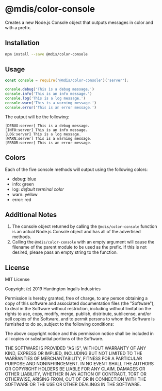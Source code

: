 # @mdis/color-console

Creates a new Node.js Console object that outputs messages in color and with a prefix.

## Installation

```bash
npm install --save @mdis/color-console
```

## Usage

```javascript
const console = require('@mdis/color-console')('server');

console.debug('This is a debug message.')
console.info('This is an info message.')
console.log('This is a log message.')
console.warn('This is a warning message.')
console.error('This is an error message.')
```

The output will be the following:

```
[DEBUG:server] This is a debug message.
[INFO:server] This is an info message.
[LOG:server] This is a log message.
[WARN:server] This is a warning message.
[ERROR:server] This is an error message.
```

## Colors

Each of the five console methods will output using the following colors:

- debug: blue
- info: green
- log: *default terminal color*
- warn: yellow
- error: red

## Additional Notes

1. The console object returned by calling the `@mdis/color-console` function is an actual Node.js Console object and has all of the advertised methods.
2. Calling the `@mdis/color-console` with an empty argument will cause the filename of the parent module to be used as the prefix. If this is not desired, please pass an empty string to the function.

## License

MIT License

Copyright (c) 2019 Huntington Ingalls Industries

Permission is hereby granted, free of charge, to any person obtaining a copy
of this software and associated documentation files (the "Software"), to deal
in the Software without restriction, including without limitation the rights
to use, copy, modify, merge, publish, distribute, sublicense, and/or sell
copies of the Software, and to permit persons to whom the Software is
furnished to do so, subject to the following conditions:

The above copyright notice and this permission notice shall be included in all
copies or substantial portions of the Software.

THE SOFTWARE IS PROVIDED "AS IS", WITHOUT WARRANTY OF ANY KIND, EXPRESS OR
IMPLIED, INCLUDING BUT NOT LIMITED TO THE WARRANTIES OF MERCHANTABILITY,
FITNESS FOR A PARTICULAR PURPOSE AND NONINFRINGEMENT. IN NO EVENT SHALL THE
AUTHORS OR COPYRIGHT HOLDERS BE LIABLE FOR ANY CLAIM, DAMAGES OR OTHER
LIABILITY, WHETHER IN AN ACTION OF CONTRACT, TORT OR OTHERWISE, ARISING FROM,
OUT OF OR IN CONNECTION WITH THE SOFTWARE OR THE USE OR OTHER DEALINGS IN THE
SOFTWARE.
